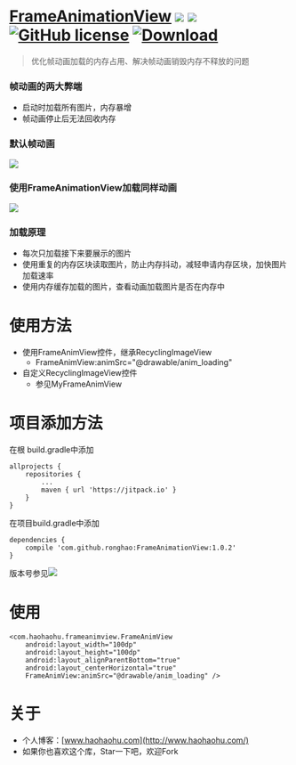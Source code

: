 # [FrameAnimationView](https://github.com/ronghao/FrameAnimationView) [![](https://jitpack.io/v/ronghao/FrameAnimationView.svg)](https://jitpack.io/#ronghao/FrameAnimationView) [![](https://travis-ci.org/ronghao/FrameAnimationView.svg?branch=master)](https://travis-ci.org/ronghao/FrameAnimationView)  [![GitHub license](https://img.shields.io/badge/license-Apache%202-blue.svg)](https://raw.githubusercontent.com/ronghao/CacheManage/master/LICENSE) [ ![Download](https://api.bintray.com/packages/haohao/maven/FrameAnimationView/images/download.svg?version=1.0.0) ](https://bintray.com/haohao/maven/FrameAnimationView/1.0.0/link)

> 优化帧动画加载的内存占用、解决帧动画销毁内存不释放的问题

### 帧动画的两大弊端
+ 启动时加载所有图片，内存暴增
+ 帧动画停止后无法回收内存

### 默认帧动画
![](http://image.haohaohu.com/haohaohu_FrameAnimationView_moren.jpg)

### 使用FrameAnimationView加载同样动画
![](http://image.haohaohu.com/haohaohu_FrameAnimationView_1.jpg)

### 加载原理
+ 每次只加载接下来要展示的图片
+ 使用重复的内存区块读取图片，防止内存抖动，减轻申请内存区块，加快图片加载速率
+ 使用内存缓存加载的图片，查看动画加载图片是否在内存中

# 使用方法
	
+ 使用FrameAnimView控件，继承RecyclingImageView
	+ FrameAnimView:animSrc="@drawable/anim_loading"
+ 自定义RecyclingImageView控件
	+ 参见MyFrameAnimView


# 项目添加方法
在根 build.gradle中添加

	allprojects {
		repositories {
			...
			maven { url 'https://jitpack.io' }
		}
	}
在项目build.gradle中添加

	dependencies {
	    compile 'com.github.ronghao:FrameAnimationView:1.0.2'
	}
版本号参见![](https://jitpack.io/v/ronghao/FrameAnimationView.svg)


# 使用
    <com.haohaohu.frameanimview.FrameAnimView
        android:layout_width="100dp"
        android:layout_height="100dp"
        android:layout_alignParentBottom="true"
        android:layout_centerHorizontal="true"
        FrameAnimView:animSrc="@drawable/anim_loading" />

# 关于
+ 个人博客：[www.haohaohu.com](http://www.haohaohu.com/)
+ 如果你也喜欢这个库，Star一下吧，欢迎Fork
